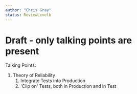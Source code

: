 ```yaml
---
author: "Chris Gray"
status: ReviewLevelb
---
```


# Draft - only talking points are present

Talking Points:

1. Theory of Reliability
    1. Integrate Tests into Production
    1. 'Clip on' Tests, both in Production and in Test

